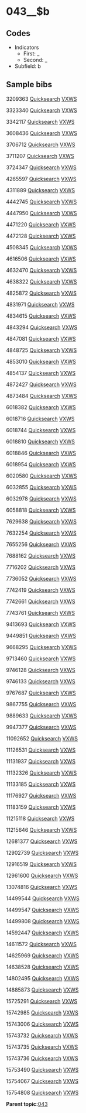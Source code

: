 # 043\_\_$b

## Codes

-   Indicators
    -   First: \_
    -   Second: \_
-   Subfield: b

## Sample bibs

3209363 [Quicksearch](https://search.library.yale.edu/catalog/3209363) [VXWS](http://prodorbis.library.yale.edu:7014/vxws/GetHoldingsService?bibId=3209363)

3323340 [Quicksearch](https://search.library.yale.edu/catalog/3323340) [VXWS](http://prodorbis.library.yale.edu:7014/vxws/GetHoldingsService?bibId=3323340)

3342117 [Quicksearch](https://search.library.yale.edu/catalog/3342117) [VXWS](http://prodorbis.library.yale.edu:7014/vxws/GetHoldingsService?bibId=3342117)

3608436 [Quicksearch](https://search.library.yale.edu/catalog/3608436) [VXWS](http://prodorbis.library.yale.edu:7014/vxws/GetHoldingsService?bibId=3608436)

3706712 [Quicksearch](https://search.library.yale.edu/catalog/3706712) [VXWS](http://prodorbis.library.yale.edu:7014/vxws/GetHoldingsService?bibId=3706712)

3711207 [Quicksearch](https://search.library.yale.edu/catalog/3711207) [VXWS](http://prodorbis.library.yale.edu:7014/vxws/GetHoldingsService?bibId=3711207)

3724347 [Quicksearch](https://search.library.yale.edu/catalog/3724347) [VXWS](http://prodorbis.library.yale.edu:7014/vxws/GetHoldingsService?bibId=3724347)

4265597 [Quicksearch](https://search.library.yale.edu/catalog/4265597) [VXWS](http://prodorbis.library.yale.edu:7014/vxws/GetHoldingsService?bibId=4265597)

4311889 [Quicksearch](https://search.library.yale.edu/catalog/4311889) [VXWS](http://prodorbis.library.yale.edu:7014/vxws/GetHoldingsService?bibId=4311889)

4442745 [Quicksearch](https://search.library.yale.edu/catalog/4442745) [VXWS](http://prodorbis.library.yale.edu:7014/vxws/GetHoldingsService?bibId=4442745)

4447950 [Quicksearch](https://search.library.yale.edu/catalog/4447950) [VXWS](http://prodorbis.library.yale.edu:7014/vxws/GetHoldingsService?bibId=4447950)

4471220 [Quicksearch](https://search.library.yale.edu/catalog/4471220) [VXWS](http://prodorbis.library.yale.edu:7014/vxws/GetHoldingsService?bibId=4471220)

4472128 [Quicksearch](https://search.library.yale.edu/catalog/4472128) [VXWS](http://prodorbis.library.yale.edu:7014/vxws/GetHoldingsService?bibId=4472128)

4508345 [Quicksearch](https://search.library.yale.edu/catalog/4508345) [VXWS](http://prodorbis.library.yale.edu:7014/vxws/GetHoldingsService?bibId=4508345)

4616506 [Quicksearch](https://search.library.yale.edu/catalog/4616506) [VXWS](http://prodorbis.library.yale.edu:7014/vxws/GetHoldingsService?bibId=4616506)

4632470 [Quicksearch](https://search.library.yale.edu/catalog/4632470) [VXWS](http://prodorbis.library.yale.edu:7014/vxws/GetHoldingsService?bibId=4632470)

4638322 [Quicksearch](https://search.library.yale.edu/catalog/4638322) [VXWS](http://prodorbis.library.yale.edu:7014/vxws/GetHoldingsService?bibId=4638322)

4825872 [Quicksearch](https://search.library.yale.edu/catalog/4825872) [VXWS](http://prodorbis.library.yale.edu:7014/vxws/GetHoldingsService?bibId=4825872)

4831971 [Quicksearch](https://search.library.yale.edu/catalog/4831971) [VXWS](http://prodorbis.library.yale.edu:7014/vxws/GetHoldingsService?bibId=4831971)

4834615 [Quicksearch](https://search.library.yale.edu/catalog/4834615) [VXWS](http://prodorbis.library.yale.edu:7014/vxws/GetHoldingsService?bibId=4834615)

4843294 [Quicksearch](https://search.library.yale.edu/catalog/4843294) [VXWS](http://prodorbis.library.yale.edu:7014/vxws/GetHoldingsService?bibId=4843294)

4847081 [Quicksearch](https://search.library.yale.edu/catalog/4847081) [VXWS](http://prodorbis.library.yale.edu:7014/vxws/GetHoldingsService?bibId=4847081)

4848725 [Quicksearch](https://search.library.yale.edu/catalog/4848725) [VXWS](http://prodorbis.library.yale.edu:7014/vxws/GetHoldingsService?bibId=4848725)

4853010 [Quicksearch](https://search.library.yale.edu/catalog/4853010) [VXWS](http://prodorbis.library.yale.edu:7014/vxws/GetHoldingsService?bibId=4853010)

4854137 [Quicksearch](https://search.library.yale.edu/catalog/4854137) [VXWS](http://prodorbis.library.yale.edu:7014/vxws/GetHoldingsService?bibId=4854137)

4872427 [Quicksearch](https://search.library.yale.edu/catalog/4872427) [VXWS](http://prodorbis.library.yale.edu:7014/vxws/GetHoldingsService?bibId=4872427)

4873484 [Quicksearch](https://search.library.yale.edu/catalog/4873484) [VXWS](http://prodorbis.library.yale.edu:7014/vxws/GetHoldingsService?bibId=4873484)

6018382 [Quicksearch](https://search.library.yale.edu/catalog/6018382) [VXWS](http://prodorbis.library.yale.edu:7014/vxws/GetHoldingsService?bibId=6018382)

6018716 [Quicksearch](https://search.library.yale.edu/catalog/6018716) [VXWS](http://prodorbis.library.yale.edu:7014/vxws/GetHoldingsService?bibId=6018716)

6018744 [Quicksearch](https://search.library.yale.edu/catalog/6018744) [VXWS](http://prodorbis.library.yale.edu:7014/vxws/GetHoldingsService?bibId=6018744)

6018810 [Quicksearch](https://search.library.yale.edu/catalog/6018810) [VXWS](http://prodorbis.library.yale.edu:7014/vxws/GetHoldingsService?bibId=6018810)

6018846 [Quicksearch](https://search.library.yale.edu/catalog/6018846) [VXWS](http://prodorbis.library.yale.edu:7014/vxws/GetHoldingsService?bibId=6018846)

6018954 [Quicksearch](https://search.library.yale.edu/catalog/6018954) [VXWS](http://prodorbis.library.yale.edu:7014/vxws/GetHoldingsService?bibId=6018954)

6020580 [Quicksearch](https://search.library.yale.edu/catalog/6020580) [VXWS](http://prodorbis.library.yale.edu:7014/vxws/GetHoldingsService?bibId=6020580)

6032855 [Quicksearch](https://search.library.yale.edu/catalog/6032855) [VXWS](http://prodorbis.library.yale.edu:7014/vxws/GetHoldingsService?bibId=6032855)

6032978 [Quicksearch](https://search.library.yale.edu/catalog/6032978) [VXWS](http://prodorbis.library.yale.edu:7014/vxws/GetHoldingsService?bibId=6032978)

6058818 [Quicksearch](https://search.library.yale.edu/catalog/6058818) [VXWS](http://prodorbis.library.yale.edu:7014/vxws/GetHoldingsService?bibId=6058818)

7629638 [Quicksearch](https://search.library.yale.edu/catalog/7629638) [VXWS](http://prodorbis.library.yale.edu:7014/vxws/GetHoldingsService?bibId=7629638)

7632254 [Quicksearch](https://search.library.yale.edu/catalog/7632254) [VXWS](http://prodorbis.library.yale.edu:7014/vxws/GetHoldingsService?bibId=7632254)

7655256 [Quicksearch](https://search.library.yale.edu/catalog/7655256) [VXWS](http://prodorbis.library.yale.edu:7014/vxws/GetHoldingsService?bibId=7655256)

7688162 [Quicksearch](https://search.library.yale.edu/catalog/7688162) [VXWS](http://prodorbis.library.yale.edu:7014/vxws/GetHoldingsService?bibId=7688162)

7716202 [Quicksearch](https://search.library.yale.edu/catalog/7716202) [VXWS](http://prodorbis.library.yale.edu:7014/vxws/GetHoldingsService?bibId=7716202)

7736052 [Quicksearch](https://search.library.yale.edu/catalog/7736052) [VXWS](http://prodorbis.library.yale.edu:7014/vxws/GetHoldingsService?bibId=7736052)

7742419 [Quicksearch](https://search.library.yale.edu/catalog/7742419) [VXWS](http://prodorbis.library.yale.edu:7014/vxws/GetHoldingsService?bibId=7742419)

7742661 [Quicksearch](https://search.library.yale.edu/catalog/7742661) [VXWS](http://prodorbis.library.yale.edu:7014/vxws/GetHoldingsService?bibId=7742661)

7743761 [Quicksearch](https://search.library.yale.edu/catalog/7743761) [VXWS](http://prodorbis.library.yale.edu:7014/vxws/GetHoldingsService?bibId=7743761)

9413693 [Quicksearch](https://search.library.yale.edu/catalog/9413693) [VXWS](http://prodorbis.library.yale.edu:7014/vxws/GetHoldingsService?bibId=9413693)

9449851 [Quicksearch](https://search.library.yale.edu/catalog/9449851) [VXWS](http://prodorbis.library.yale.edu:7014/vxws/GetHoldingsService?bibId=9449851)

9668295 [Quicksearch](https://search.library.yale.edu/catalog/9668295) [VXWS](http://prodorbis.library.yale.edu:7014/vxws/GetHoldingsService?bibId=9668295)

9713460 [Quicksearch](https://search.library.yale.edu/catalog/9713460) [VXWS](http://prodorbis.library.yale.edu:7014/vxws/GetHoldingsService?bibId=9713460)

9746128 [Quicksearch](https://search.library.yale.edu/catalog/9746128) [VXWS](http://prodorbis.library.yale.edu:7014/vxws/GetHoldingsService?bibId=9746128)

9746133 [Quicksearch](https://search.library.yale.edu/catalog/9746133) [VXWS](http://prodorbis.library.yale.edu:7014/vxws/GetHoldingsService?bibId=9746133)

9767687 [Quicksearch](https://search.library.yale.edu/catalog/9767687) [VXWS](http://prodorbis.library.yale.edu:7014/vxws/GetHoldingsService?bibId=9767687)

9867755 [Quicksearch](https://search.library.yale.edu/catalog/9867755) [VXWS](http://prodorbis.library.yale.edu:7014/vxws/GetHoldingsService?bibId=9867755)

9889633 [Quicksearch](https://search.library.yale.edu/catalog/9889633) [VXWS](http://prodorbis.library.yale.edu:7014/vxws/GetHoldingsService?bibId=9889633)

9947377 [Quicksearch](https://search.library.yale.edu/catalog/9947377) [VXWS](http://prodorbis.library.yale.edu:7014/vxws/GetHoldingsService?bibId=9947377)

11092652 [Quicksearch](https://search.library.yale.edu/catalog/11092652) [VXWS](http://prodorbis.library.yale.edu:7014/vxws/GetHoldingsService?bibId=11092652)

11126531 [Quicksearch](https://search.library.yale.edu/catalog/11126531) [VXWS](http://prodorbis.library.yale.edu:7014/vxws/GetHoldingsService?bibId=11126531)

11131937 [Quicksearch](https://search.library.yale.edu/catalog/11131937) [VXWS](http://prodorbis.library.yale.edu:7014/vxws/GetHoldingsService?bibId=11131937)

11132326 [Quicksearch](https://search.library.yale.edu/catalog/11132326) [VXWS](http://prodorbis.library.yale.edu:7014/vxws/GetHoldingsService?bibId=11132326)

11133185 [Quicksearch](https://search.library.yale.edu/catalog/11133185) [VXWS](http://prodorbis.library.yale.edu:7014/vxws/GetHoldingsService?bibId=11133185)

11176927 [Quicksearch](https://search.library.yale.edu/catalog/11176927) [VXWS](http://prodorbis.library.yale.edu:7014/vxws/GetHoldingsService?bibId=11176927)

11183159 [Quicksearch](https://search.library.yale.edu/catalog/11183159) [VXWS](http://prodorbis.library.yale.edu:7014/vxws/GetHoldingsService?bibId=11183159)

11215118 [Quicksearch](https://search.library.yale.edu/catalog/11215118) [VXWS](http://prodorbis.library.yale.edu:7014/vxws/GetHoldingsService?bibId=11215118)

11215646 [Quicksearch](https://search.library.yale.edu/catalog/11215646) [VXWS](http://prodorbis.library.yale.edu:7014/vxws/GetHoldingsService?bibId=11215646)

12681377 [Quicksearch](https://search.library.yale.edu/catalog/12681377) [VXWS](http://prodorbis.library.yale.edu:7014/vxws/GetHoldingsService?bibId=12681377)

12902739 [Quicksearch](https://search.library.yale.edu/catalog/12902739) [VXWS](http://prodorbis.library.yale.edu:7014/vxws/GetHoldingsService?bibId=12902739)

12916519 [Quicksearch](https://search.library.yale.edu/catalog/12916519) [VXWS](http://prodorbis.library.yale.edu:7014/vxws/GetHoldingsService?bibId=12916519)

12961600 [Quicksearch](https://search.library.yale.edu/catalog/12961600) [VXWS](http://prodorbis.library.yale.edu:7014/vxws/GetHoldingsService?bibId=12961600)

13074816 [Quicksearch](https://search.library.yale.edu/catalog/13074816) [VXWS](http://prodorbis.library.yale.edu:7014/vxws/GetHoldingsService?bibId=13074816)

14499544 [Quicksearch](https://search.library.yale.edu/catalog/14499544) [VXWS](http://prodorbis.library.yale.edu:7014/vxws/GetHoldingsService?bibId=14499544)

14499547 [Quicksearch](https://search.library.yale.edu/catalog/14499547) [VXWS](http://prodorbis.library.yale.edu:7014/vxws/GetHoldingsService?bibId=14499547)

14499808 [Quicksearch](https://search.library.yale.edu/catalog/14499808) [VXWS](http://prodorbis.library.yale.edu:7014/vxws/GetHoldingsService?bibId=14499808)

14592447 [Quicksearch](https://search.library.yale.edu/catalog/14592447) [VXWS](http://prodorbis.library.yale.edu:7014/vxws/GetHoldingsService?bibId=14592447)

14611572 [Quicksearch](https://search.library.yale.edu/catalog/14611572) [VXWS](http://prodorbis.library.yale.edu:7014/vxws/GetHoldingsService?bibId=14611572)

14625969 [Quicksearch](https://search.library.yale.edu/catalog/14625969) [VXWS](http://prodorbis.library.yale.edu:7014/vxws/GetHoldingsService?bibId=14625969)

14638528 [Quicksearch](https://search.library.yale.edu/catalog/14638528) [VXWS](http://prodorbis.library.yale.edu:7014/vxws/GetHoldingsService?bibId=14638528)

14802495 [Quicksearch](https://search.library.yale.edu/catalog/14802495) [VXWS](http://prodorbis.library.yale.edu:7014/vxws/GetHoldingsService?bibId=14802495)

14885873 [Quicksearch](https://search.library.yale.edu/catalog/14885873) [VXWS](http://prodorbis.library.yale.edu:7014/vxws/GetHoldingsService?bibId=14885873)

15725291 [Quicksearch](https://search.library.yale.edu/catalog/15725291) [VXWS](http://prodorbis.library.yale.edu:7014/vxws/GetHoldingsService?bibId=15725291)

15742985 [Quicksearch](https://search.library.yale.edu/catalog/15742985) [VXWS](http://prodorbis.library.yale.edu:7014/vxws/GetHoldingsService?bibId=15742985)

15743006 [Quicksearch](https://search.library.yale.edu/catalog/15743006) [VXWS](http://prodorbis.library.yale.edu:7014/vxws/GetHoldingsService?bibId=15743006)

15743732 [Quicksearch](https://search.library.yale.edu/catalog/15743732) [VXWS](http://prodorbis.library.yale.edu:7014/vxws/GetHoldingsService?bibId=15743732)

15743735 [Quicksearch](https://search.library.yale.edu/catalog/15743735) [VXWS](http://prodorbis.library.yale.edu:7014/vxws/GetHoldingsService?bibId=15743735)

15743736 [Quicksearch](https://search.library.yale.edu/catalog/15743736) [VXWS](http://prodorbis.library.yale.edu:7014/vxws/GetHoldingsService?bibId=15743736)

15753490 [Quicksearch](https://search.library.yale.edu/catalog/15753490) [VXWS](http://prodorbis.library.yale.edu:7014/vxws/GetHoldingsService?bibId=15753490)

15754067 [Quicksearch](https://search.library.yale.edu/catalog/15754067) [VXWS](http://prodorbis.library.yale.edu:7014/vxws/GetHoldingsService?bibId=15754067)

15754808 [Quicksearch](https://search.library.yale.edu/catalog/15754808) [VXWS](http://prodorbis.library.yale.edu:7014/vxws/GetHoldingsService?bibId=15754808)

**Parent topic:**[043](../../tags/043/043.md)

